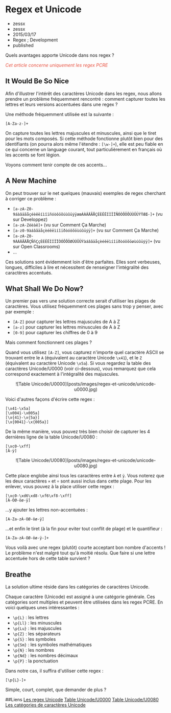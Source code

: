 # Regex et Unicode
- zessx
- zessx
- 2015/03/17
- Regex ; Development
- published

Quels avantages apporte Unicode dans nos regex ?

<span style="color:#E74D3C">*Cet article concerne uniquement les regex PCRE*</span>

## It Would Be So Nice

Afin d'illustrer l'intérêt des caractères Unicode dans les regex, nous allons prendre un problème fréquemment rencontré : comment capturer toutes les lettres et leurs versions accentuées dans une regex ?

Une méthode fréquemment utilisée est la suivante :

    [A-Za-z-]+

On capture toutes les lettres majuscules et minuscules, ainsi que le tiret pour les mots composés. Si cette méthode fonctionne plutôt bien pour des identifiants (on pourra alors même l'étendre : `[\w-]+`), elle est peu fiable en ce qui concerne un language courant, tout particulièrement en français où les accents se font légion.

Voyons comment tenir compte de ces accents...

## A New Machine

On peut trouver sur le net quelques (mauvais) exemples de regex cherchant à corriger ce problème :

 - `[a-zA-Z0-9áàâäãåçéèêëíìîïñóòôöõúùûüýÿæœÁÀÂÄÃÅÇÉÈÊËÍÌÎÏÑÓÒÔÖÕÚÙÛÜÝŸÆŒ-]+` (vu sur Developpez)
 - `[a-zA-Zéèàê]+` (vu sur Comment Ça Marche)
 - `[a-z0-9àáâãäåçèéêëìíîïðòóôõöùúûüýÿ]+` (vu sur Comment Ça Marche)
 - `[a-zA-Z0-9ÀÁÂÃÄÅÇÑñÇçÈÉÊËÌÍÎÏÒÓÔÕÖØÙÚÛÜÝàáâãäåçèéêëìíîïðòóôõöøùúûüýÿ]+` (vu sur Open Classrooms)
 - ...

Ces solutions sont évidemment loin d'être parfaites. Elles sont verbeuses, longues, difficiles à lire et nécessitent de renseigner l'intégralité des caractères accentués.

## What Shall We Do Now?

Un premier pas vers une solution correcte serait d'utiliser les plages de caractères. Vous utilisez fréquemment ces plages sans trop y penser, avec par exemple :

- `[A-Z]` pour capturer les lettres majuscules de A à Z
- `[a-z]` pour capturer les lettres minuscules de A à Z
- `[0-9]` pour capturer les chiffres de 0 à 9

Mais comment fonctionnent ces plages ?

Quand vous utilisez `[A-Z]`, vous capturez n'importe quel caractère ASCII se trouvant entre le `A` (équivalent au caractère Unicode `\x41`), et le `Z` (équivalent au caractère Unicode `\x5a`). Si vous regardez la table des caractères Unicode/U0000 (voir ci-dessous), vous remarquez que cela correspond exactement à l'intégralité des majuscules.

<center>![Table Unicode/U0000](posts/images/regex-et-unicode/unicode-u0000.jpg)</center>

Voici d'autres façons d'écrire cette regex :

    [\x41-\x5a]
    [\x0041-\x005a]
    [\x{41}-\x{5a}]
    [\x{0041}-\x{005a}]

De la même manière, vous pouvez très bien choisir de capturer les 4 dernières ligne de la table Unicode/U0080 :

    [\xc0-\xff]
    [À-ÿ]

<center>![Table Unicode/U0080](posts/images/regex-et-unicode/unicode-u0080.jpg)</center>

Cette place englobe ainsi tous les caractères entre `À` et `ÿ`. Vous noterez que les deux caractères `×` et `÷` sont aussi inclus dans cette plage. Pour les enlever, vous pouvez à la place utiliser cette regex :

    [\xc0-\xd6\xd8-\xf6\xf8-\xff]
    [À-ÖØ-öø-ÿ]

...y ajouter les lettres non-accentuées :

    [A-Za-zÀ-ÖØ-öø-ÿ]

...et enfin le tiret (à la fin pour eviter tout conflit de plage) et le quantifieur :

    [A-Za-zÀ-ÖØ-öø-ÿ-]+

Vous voilà avec une regex (plutôt) courte acceptant bon nombre d'accents !
Le problème n'est malgré tout qu'à moitié résolu. Que faire si une lettre accentuée hors de cette table survient ?

## Breathe

La solution ultime réside dans les catégories de caractères Unicode.

Chaque caractère (Unicode) est assigné à une catégorie générale. Ces catégories sont multiples et peuvent être utilisées dans les regex PCRE. En voici quelques unes intéressantes :

- `\p{L}` : les lettres
- `\p{Ll}` : les minuscules
- `\p{Lu}` : les majuscules
- `\p{Z}` : les séparateurs
- `\p{S}` : les symboles
- `\p{Sm}` : les symboles mathématiques
- `\p{N}` : les nombres
- `\p{Nd}` : les nombres décimaux
- `\p{P}` : la ponctuation

Dans notre cas, il suffira d'utiliser cette regex :

    [\p{L}-]+

Simple, court, complet, que demander de plus ?

##Liens
[Les regex Unicode](http://www.regular-expressions.info/unicode.html)
[Table Unicode/U0000](http://fr.wikipedia.org/wiki/Table_des_caract%C3%A8res_Unicode/U0000)
[Table Unicode/U0080](http://fr.wikipedia.org/wiki/Table_des_caract%C3%A8res_Unicode/U0080)
[Les catégories de caractères Unicode](http://en.wikipedia.org/wiki/Unicode_character_property#General_Category)